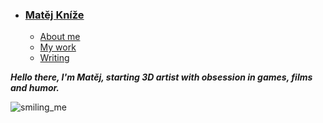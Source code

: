 - ### [Matěj Kníže](https://matej-knize.github.io/english-for-designers/03-content-first/)
    - [About me](about.md)
    - [My work](work.md)
    - [Writing](writing.md)





***Hello there, I'm Matěj, starting 3D artist with obsession in games, films and humor.***

![smiling_me](https://github.com/Matej-Knize/english-for-designers/assets/154207948/d6c84632-5561-47cb-b4be-d53a4870b6f3)
